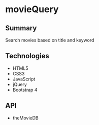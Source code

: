 # movieQuery

Summary
--------------------
Search movies based on title and keyword

Technologies
--------------------
- HTML5
- CSS3
- JavaScript
- jQuery
- Bootstrap 4

API
--------------------
- theMovieDB
